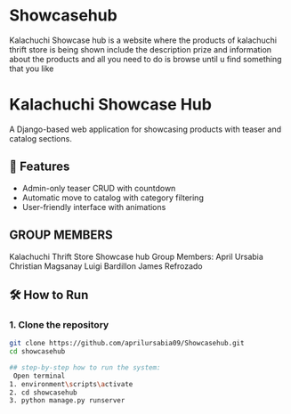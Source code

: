 # Showcasehub
Kalachuchi Showcase hub is a website where the products of kalachuchi thrift store is being shown include the description prize and information about the products and all you need to do is browse until u find something that you like 

# Kalachuchi Showcase Hub

A Django-based web application for showcasing products with teaser and catalog sections.

## 🚀 Features
- Admin-only teaser CRUD with countdown
- Automatic move to catalog with category filtering
- User-friendly interface with animations


## GROUP MEMBERS
Kalachuchi Thrift Store Showcase hub
Group Members:
April Ursabia
Christian Magsanay
Luigi Bardillon
James Refrozado

## 🛠️ How to Run

### 1. Clone the repository
```bash
git clone https://github.com/aprilursabia09/Showcasehub.git
cd showcasehub

## step-by-step how to run the system:
 Open terminal
1. environment\scripts\activate
2. cd showcasehub
3. python manage.py runserver


